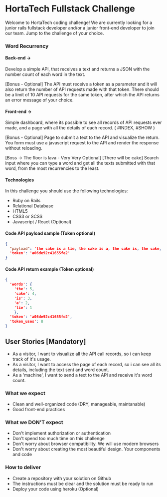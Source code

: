 # HortaTech Fullstack Challenge

Welcome to HortaTech coding challenge! We are currently looking for a junior rails fullstack developer and/or a junior front-end developer to join our team. Jump to the challenge of your choice.

### Word Recurrency

#### Back-end ->

Develop a simple API, that receives a text and returns a JSON with the number count of each word in the text.

[Bonus - Optional] The API must receive a token as a parameter and it will also return the number of API requests made with that token. There should be a limit of 10 API requests for the same token, after which the API returns an error message of your choice.

#### Front-end ->

Simple dashboard, where its possible to see all records of API requests ever made, and a page with all the details of each record.
( #INDEX, #SHOW )

[Bonus - Optional] Page to submit a text to the API and visualize the return. You form must use a javascript request to the API and render the response without reloading.

[Boss -> The floor is lava - Very Very Optional] [There will be cake] Search input where you can type a word and get all the texts submitted with that word, from the most recurrencies to the least.

#### Technologies

In this challenge you should use the following technologies:
* Ruby on Rails
* Relational Database
* HTML5
* CSS3 or SCSS
* Javascript / React (Optional)

#### Code API payload sample (Token optional)

```JSON
{
  "payload": 'the cake is a lie, the cake is a, the cake is, the cake, the',
  'token': 'a06de92c41655fe2'
}
```

#### Code API return example (Token optional)

```JSON
{
  'words': {
    'the': 5,
    'cake': 4,
    'is': 3,
    'a': 2,
    'lie': 1
    },
  'token': 'a06de92c41655fe2',
  'token_uses': 8
}
```

## User Stories [Mandatory]

* As a visitor, I want to visualize all the API call records, so i can keep track of it's usage.
* As a visitor, I want to access the page of each record, so i can see all its details, including the text sent and word count.
* As a 'machine', I want to send a text to the API and receive it's word count.

### What we expect
* Clean and well-organized code (DRY, manageable, maintanable)
* Good front-end practices

### What we DON'T expect
* Don't implement authorization or authentication
* Don't spend too much time on this challenge
* Don't worry about browser compatibility. We will use modern browsers
* Don't worry about creating the most beautiful design. Your components and code


### How to deliver

* Create a repository with your solution on Github
* The instructions must be clear and the solution must be ready to run
* Deploy your code using heroku (Optional)
